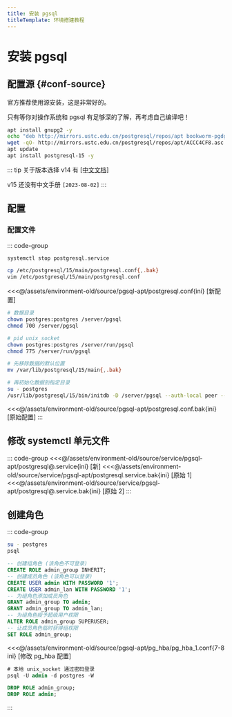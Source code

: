 ```yaml
---
title: 安装 pgsql
titleTemplate: 环境搭建教程
---
```


# 安装 pgsql

## 配置源 {#conf-source}

官方推荐使用源安装，这是非常好的。

只有等你对操作系统和 pgsql 有足够深的了解，再考虑自己编译吧！

```bash
apt install gnupg2 -y
echo "deb http://mirrors.ustc.edu.cn/postgresql/repos/apt bookworm-pgdg main" > /etc/apt/sources.list.d/pgdg.list
wget -qO- http://mirrors.ustc.edu.cn/postgresql/repos/apt/ACCC4CF8.asc | tee /etc/apt/trusted.gpg.d/postgresql.asc
apt update
apt install postgresql-15 -y
```

::: tip 关于版本选择
v14 有 [[中文文档]](http://www.postgres.cn/docs/14/index.html)

v15 还没有中文手册 `[2023-08-02]`
:::

## 配置

###

### 配置文件

::: code-group

```bash [停止服务]
systemctl stop postgresql.service
```

```bash [操作]
cp /etc/postgresql/15/main/postgresql.conf{,.bak}
vim /etc/postgresql/15/main/postgresql.conf
```

<<<@/assets/environment-old/source/pgsql-apt/postgresql.conf{ini} [新配置]

```bash [权限]
# 数据目录
chown postgres:postgres /server/pgsql
chmod 700 /server/pgsql

# pid unix_socket
chown postgres:postgres /server/run/pgsql
chmod 775 /server/run/pgsql
```

```bash [初始化数据]
# 先移除数据的默认位置
mv /var/lib/postgresql/15/main{,.bak}

# 再初始化数据到指定目录
su - postgres
/usr/lib/postgresql/15/bin/initdb -D /server/pgsql --auth-local peer --auth-host scram-sha-256 --no-instructions
```

<<<@/assets/environment-old/source/pgsql-apt/postgresql.conf.bak{ini} [原始配置]
:::

## 修改 systemctl 单元文件

::: code-group
<<<@/assets/environment-old/source/service/pgsql-apt/postgresql@.service{ini} [新]
<<<@/assets/environment-old/source/service/pgsql-apt/postgresql.service.bak{ini} [原始 1]
<<<@/assets/environment-old/source/service/pgsql-apt/postgresql@.service.bak{ini} [原始 2]
:::

## 创建角色

::: code-group

```bash [psql登录]
su - postgres
psql
```

```sql [创建角色]
-- 创建组角色 (该角色不可登录)
CREATE ROLE admin_group INHERIT;
-- 创建成员角色 (该角色可以登录)
CREATE USER admin WITH PASSWORD '1';
CREATE USER admin_lan WITH PASSWORD '1';
-- 为组角色添加成员角色
GRANT admin_group TO admin;
GRANT admin_group TO admin_lan;
-- 为组角色授予超级用户权限
ALTER ROLE admin_group SUPERUSER;
-- 让成员角色临时获得组权限
SET ROLE admin_group;
```

<<<@/assets/environment-old/source/pgsql-apt/pg_hba/pg_hba_1.conf{7-8 ini} [修改 pg_hba 配置]

```sql [登录]
# 本地 unix_socket 通过密码登录
psql -U admin -d postgres -W
```

```sql [删除角色]
DROP ROLE admin_group;
DROP ROLE admin;
```

:::
